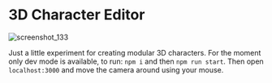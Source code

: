 # 3D Character Editor

![screenshot_133](https://github.com/namelivia/3d-characters-monorepo/assets/1571416/ce26c11a-8ca2-4fb1-84a2-4da9de7bc84d)

Just a little experiment for creating modular 3D characters.
For the moment only dev mode is available, to run: `npm i` and then `npm run start`.
Then open `localhost:3000` and move the camera around using your mouse.

